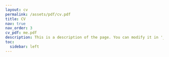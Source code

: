 ```yaml
---
layout: cv
permalink: /assets/pdf/cv.pdf
title: CV
nav: true
nav_order: 3
cv_pdf: me.pdf
description: This is a description of the page. You can modify it in '_pages/cv.md'. You can also change or remove the top pdf download button.
toc:
  sidebar: left
---
```

